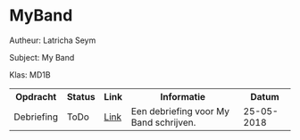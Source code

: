 # MyBand

<!DOCTYPE html>
<html>
  <head></head>
  <body>
    <p>Autheur: Latricha Seym</p>
    <p>Subject: My Band</p>
    <p>Klas: MD1B</p>

 <table>
  <tr>
    <th>Opdracht</th>
    <th>Status</th>
    <th>Link</th>
    <th>Informatie</th>
    <th>Datum</th>
  </tr>
   <tr>
     <td>Debriefing</td>
     <td>ToDo</td>
     <td><a href="file:///C:/Users/latri/Desktop/Debriefing_MyBand.pdf">Link</a></td>
     <td>Een debriefing voor My Band schrijven.</td>
     <td>25-05-2018</td>
   </tr>
  </body>
<html>
